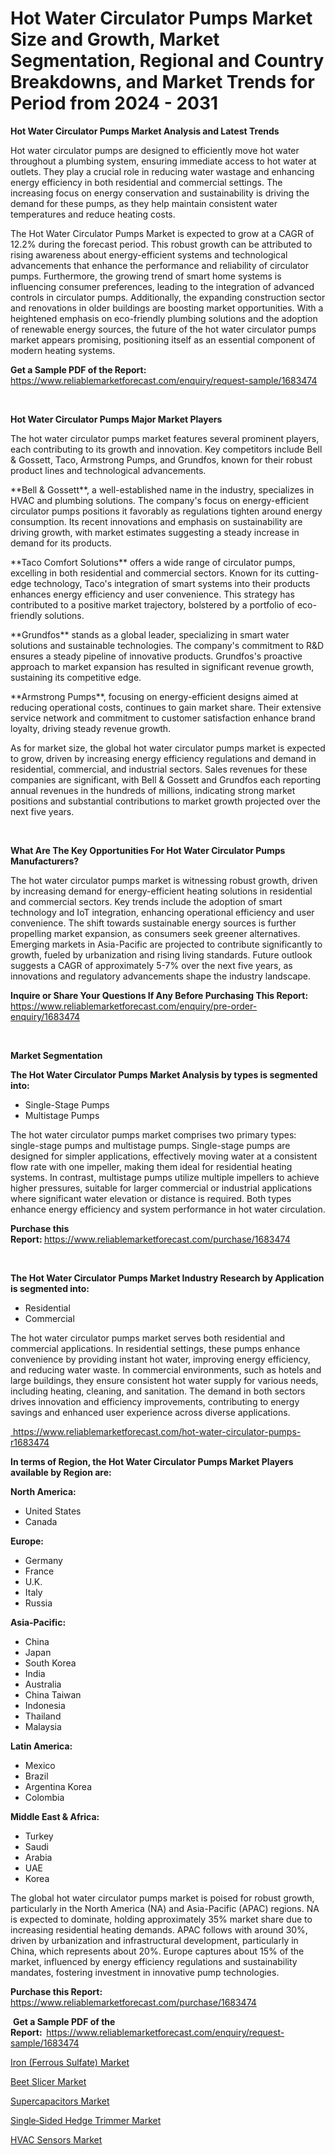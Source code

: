<p><h1>Hot Water Circulator Pumps Market Size and Growth, Market Segmentation, Regional and Country Breakdowns, and Market Trends for Period from 2024 -  2031</h1></p><p><strong>Hot Water Circulator Pumps Market Analysis and Latest Trends</strong></p>
<p><p>Hot water circulator pumps are designed to efficiently move hot water throughout a plumbing system, ensuring immediate access to hot water at outlets. They play a crucial role in reducing water wastage and enhancing energy efficiency in both residential and commercial settings. The increasing focus on energy conservation and sustainability is driving the demand for these pumps, as they help maintain consistent water temperatures and reduce heating costs.</p><p>The Hot Water Circulator Pumps Market is expected to grow at a CAGR of 12.2% during the forecast period. This robust growth can be attributed to rising awareness about energy-efficient systems and technological advancements that enhance the performance and reliability of circulator pumps. Furthermore, the growing trend of smart home systems is influencing consumer preferences, leading to the integration of advanced controls in circulator pumps. Additionally, the expanding construction sector and renovations in older buildings are boosting market opportunities. With a heightened emphasis on eco-friendly plumbing solutions and the adoption of renewable energy sources, the future of the hot water circulator pumps market appears promising, positioning itself as an essential component of modern heating systems.</p></p>
<p><strong>Get a Sample PDF of the Report:&nbsp;</strong> <a href="https://www.reliablemarketforecast.com/enquiry/request-sample/1683474?utm_campaign=1129&utm_medium=2&utm_source=Github&utm_content=ia&utm_term=19102024&utm_id=hot-water-circulator-pumps">https://www.reliablemarketforecast.com/enquiry/request-sample/1683474</a></p>
<p>&nbsp;</p>
<p><strong>Hot Water Circulator Pumps Major Market Players</strong></p>
<p><p>The hot water circulator pumps market features several prominent players, each contributing to its growth and innovation. Key competitors include Bell & Gossett, Taco, Armstrong Pumps, and Grundfos, known for their robust product lines and technological advancements.</p><p>**Bell & Gossett**, a well-established name in the industry, specializes in HVAC and plumbing solutions. The company's focus on energy-efficient circulator pumps positions it favorably as regulations tighten around energy consumption. Its recent innovations and emphasis on sustainability are driving growth, with market estimates suggesting a steady increase in demand for its products.</p><p>**Taco Comfort Solutions** offers a wide range of circulator pumps, excelling in both residential and commercial sectors. Known for its cutting-edge technology, Taco's integration of smart systems into their products enhances energy efficiency and user convenience. This strategy has contributed to a positive market trajectory, bolstered by a portfolio of eco-friendly solutions.</p><p>**Grundfos** stands as a global leader, specializing in smart water solutions and sustainable technologies. The company's commitment to R&D ensures a steady pipeline of innovative products. Grundfos's proactive approach to market expansion has resulted in significant revenue growth, sustaining its competitive edge.</p><p>**Armstrong Pumps**, focusing on energy-efficient designs aimed at reducing operational costs, continues to gain market share. Their extensive service network and commitment to customer satisfaction enhance brand loyalty, driving steady revenue growth.</p><p>As for market size, the global hot water circulator pumps market is expected to grow, driven by increasing energy efficiency regulations and demand in residential, commercial, and industrial sectors. Sales revenues for these companies are significant, with Bell & Gossett and Grundfos each reporting annual revenues in the hundreds of millions, indicating strong market positions and substantial contributions to market growth projected over the next five years.</p></p>
<p>&nbsp;</p>
<p><strong>What Are The Key Opportunities For Hot Water Circulator Pumps Manufacturers?</strong></p>
<p><p>The hot water circulator pumps market is witnessing robust growth, driven by increasing demand for energy-efficient heating solutions in residential and commercial sectors. Key trends include the adoption of smart technology and IoT integration, enhancing operational efficiency and user convenience. The shift towards sustainable energy sources is further propelling market expansion, as consumers seek greener alternatives. Emerging markets in Asia-Pacific are projected to contribute significantly to growth, fueled by urbanization and rising living standards. Future outlook suggests a CAGR of approximately 5-7% over the next five years, as innovations and regulatory advancements shape the industry landscape.</p></p>
<p><strong>Inquire or Share Your Questions If Any Before Purchasing This Report:</strong> <a href="https://www.reliablemarketforecast.com/enquiry/pre-order-enquiry/1683474?utm_campaign=1129&utm_medium=2&utm_source=Github&utm_content=ia&utm_term=19102024&utm_id=hot-water-circulator-pumps">https://www.reliablemarketforecast.com/enquiry/pre-order-enquiry/1683474</a></p>
<p>&nbsp;</p>
<p><strong>Market Segmentation</strong></p>
<p><strong>The Hot Water Circulator Pumps Market Analysis by types is segmented into:</strong></p>
<p><ul><li>Single-Stage Pumps</li><li>Multistage Pumps</li></ul></p>
<p><p>The hot water circulator pumps market comprises two primary types: single-stage pumps and multistage pumps. Single-stage pumps are designed for simpler applications, effectively moving water at a consistent flow rate with one impeller, making them ideal for residential heating systems. In contrast, multistage pumps utilize multiple impellers to achieve higher pressures, suitable for larger commercial or industrial applications where significant water elevation or distance is required. Both types enhance energy efficiency and system performance in hot water circulation.</p></p>
<p><strong>Purchase this Report:&nbsp;</strong><a href="https://www.reliablemarketforecast.com/purchase/1683474?utm_campaign=1129&utm_medium=2&utm_source=Github&utm_content=ia&utm_term=19102024&utm_id=hot-water-circulator-pumps">https://www.reliablemarketforecast.com/purchase/1683474</a></p>
<p>&nbsp;</p>
<p><strong>The Hot Water Circulator Pumps Market Industry Research by Application is segmented into:</strong></p>
<p><ul><li>Residential</li><li>Commercial</li></ul></p>
<p><p>The hot water circulator pumps market serves both residential and commercial applications. In residential settings, these pumps enhance convenience by providing instant hot water, improving energy efficiency, and reducing water waste. In commercial environments, such as hotels and large buildings, they ensure consistent hot water supply for various needs, including heating, cleaning, and sanitation. The demand in both sectors drives innovation and efficiency improvements, contributing to energy savings and enhanced user experience across diverse applications.</p></p>
<p><a href="https://www.reliablemarketforecast.com/hot-water-circulator-pumps-r1683474?utm_campaign=1129&utm_medium=2&utm_source=Github&utm_content=ia&utm_term=19102024&utm_id=hot-water-circulator-pumps">&nbsp;https://www.reliablemarketforecast.com/hot-water-circulator-pumps-r1683474</a></p>
<p><strong>In terms of Region, the Hot Water Circulator Pumps Market Players available by Region are:</strong></p>
<p>
    <p> <strong> North America: </strong>
        <ul>
            <li>United States</li>
            <li>Canada</li>
        </ul>
        </p> 
    <p> <strong> Europe: </strong>
        <ul>
            <li>Germany</li>
            <li>France</li>
            <li>U.K.</li>
            <li>Italy</li>
            <li>Russia</li>
        </ul>
        </p> 
    <p> <strong> Asia-Pacific: </strong>
        <ul>
            <li>China</li>
            <li>Japan</li>
            <li>South Korea</li>
            <li>India</li>
            <li>Australia</li>
            <li>China Taiwan</li>
            <li>Indonesia</li>
            <li>Thailand</li>
            <li>Malaysia</li>
        </ul>
        </p> 
    <p> <strong> Latin America: </strong>
        <ul>
            <li>Mexico</li>
            <li>Brazil</li>
            <li>Argentina Korea</li>
            <li>Colombia</li>
        </ul>
        </p> 
    <p> <strong> Middle East & Africa: </strong>
        <ul>
            <li>Turkey</li>
            <li>Saudi</li>
            <li>Arabia</li>
            <li>UAE</li>
            <li>Korea</li>
        </ul>
    </p>
    </p>
<p><p>The global hot water circulator pumps market is poised for robust growth, particularly in the North America (NA) and Asia-Pacific (APAC) regions. NA is expected to dominate, holding approximately 35% market share due to increasing residential heating demands. APAC follows with around 30%, driven by urbanization and infrastructural development, particularly in China, which represents about 20%. Europe captures about 15% of the market, influenced by energy efficiency regulations and sustainability mandates, fostering investment in innovative pump technologies.</p></p>
<p><strong>Purchase this Report: </strong><a href="https://www.reliablemarketforecast.com/purchase/1683474?utm_campaign=1129&utm_medium=2&utm_source=Github&utm_content=ia&utm_term=19102024&utm_id=hot-water-circulator-pumps">https://www.reliablemarketforecast.com/purchase/1683474</a></p>
<p>&nbsp;<strong>Get a Sample PDF of the Report:&nbsp;&nbsp;</strong><a href="https://www.reliablemarketforecast.com/enquiry/request-sample/1683474?utm_campaign=1129&utm_medium=2&utm_source=Github&utm_content=ia&utm_term=19102024&utm_id=hot-water-circulator-pumps">https://www.reliablemarketforecast.com/enquiry/request-sample/1683474</a></p>
<p><strong></strong></p>
<p><p><a href="https://github.com/azucena6lzcou/Market-Research-Report-List-1/blob/main/iron-ferrous-sulfate-market.md?utm_campaign=1129&utm_medium=2&utm_source=Github&utm_content=ia&utm_term=19102024&utm_id=hot-water-circulator-pumps">Iron (Ferrous Sulfate) Market</a></p><p><a href="https://issuu.com/reportprime-2/docs/beet-slicer-market-size-2030.pptx_187c20b005bd84?utm_campaign=1129&utm_medium=2&utm_source=Github&utm_content=ia&utm_term=19102024&utm_id=hot-water-circulator-pumps">Beet Slicer Market</a></p><p><a href="https://www.linkedin.com/pulse/future-trends-global-supercapacitors-market-insights-rmgzc?utm_campaign=1129&utm_medium=2&utm_source=Github&utm_content=ia&utm_term=19102024&utm_id=hot-water-circulator-pumps">Supercapacitors Market</a></p><p><a href="https://github.com/ellenqyqdyches/Market-Research-Report-List-1/blob/main/singlesided-hedge-trimmer-market.md?utm_campaign=1129&utm_medium=2&utm_source=Github&utm_content=ia&utm_term=19102024&utm_id=hot-water-circulator-pumps">Single‑Sided Hedge Trimmer Market</a></p><p><a href="https://www.linkedin.com/pulse/hvac-sensors-market-analysis-report-global-insights-region-nrnjc?utm_campaign=1129&utm_medium=2&utm_source=Github&utm_content=ia&utm_term=19102024&utm_id=hot-water-circulator-pumps">HVAC Sensors Market</a></p></p>